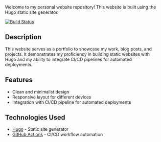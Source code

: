 Welcome to my personal website repository! This website is built using the Hugo static site generator.

[![Build Status](https://github.com/namtonthat/personal-website/actions/workflows/actions.yml/badge.svg)](https://github.com/namtonthat/personal-website/actions/workflows/actions.yml)

## Description

This website serves as a portfolio to showcase my work, blog posts, and projects. It demonstrates my proficiency in building static websites with Hugo and my ability to integrate CI/CD pipelines for automated deployments.

## Features

- Clean and minimalist design
- Responsive layout for different devices
- Integration with CI/CD pipeline for automated deployments

## Technologies Used

- [Hugo](https://gohugo.io/) - Static site generator
- [GitHub Actions](https://github.com/features/actions) - CI/CD workflow automation